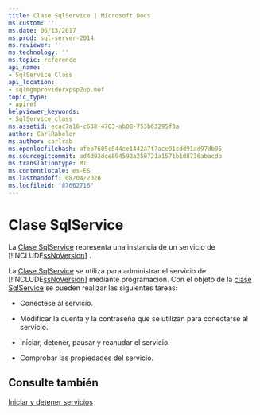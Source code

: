 ```yaml
---
title: Clase SqlService | Microsoft Docs
ms.custom: ''
ms.date: 06/13/2017
ms.prod: sql-server-2014
ms.reviewer: ''
ms.technology: ''
ms.topic: reference
api_name:
- SqlService Class
api_location:
- sqlmgmproviderxpsp2up.mof
topic_type:
- apiref
helpviewer_keywords:
- SqlService class
ms.assetid: ecac7a16-c638-4703-ab08-753b63295f3a
author: CarlRabeler
ms.author: carlrab
ms.openlocfilehash: afeb7605c544ee1442a7f7ace91cdd91ad97db95
ms.sourcegitcommit: ad4d92dce894592a259721a1571b1d8736abacdb
ms.translationtype: MT
ms.contentlocale: es-ES
ms.lasthandoff: 08/04/2020
ms.locfileid: "87662716"
---
```

# <a name="sqlservice-class"></a>Clase SqlService
  La [Clase SqlService](sqlservice-class.md) representa una instancia de un servicio de [!INCLUDE[ssNoVersion](../../../includes/ssnoversion-md.md)] .  
  
 La [Clase SqlService](sqlservice-class.md) se utiliza para administrar el servicio de [!INCLUDE[ssNoVersion](../../../includes/ssnoversion-md.md)] mediante programación. Con el objeto de la [clase SqlService](sqlservice-class.md) se pueden realizar las siguientes tareas:  
  
-   Conéctese al servicio.  
  
-   Modificar la cuenta y la contraseña que se utilizan para conectarse al servicio.  
  
-   Iniciar, detener, pausar y reanudar el servicio.  
  
-   Comprobar las propiedades del servicio.  
  
## <a name="see-also"></a>Consulte también  
 [Iniciar y detener servicios](https://technet.microsoft.com/library/ms174886\(v=sql.105\).aspx)  
  
  
